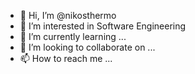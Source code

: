 - 👋 Hi, I’m @nikosthermo
- 👀 I’m interested in Software Engineering
- 🌱 I’m currently learning ...
- 💞️ I’m looking to collaborate on ...
- 📫 How to reach me ...

<!---
nikosthermo/nikosthermo is a ✨ special ✨ repository because its `README.md` (this file) appears on your GitHub profile.
You can click the Preview link to take a look at your changes.
--->
